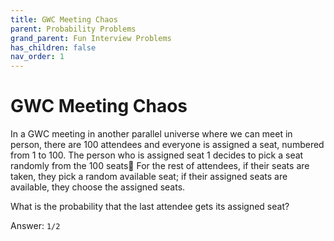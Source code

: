 ```yaml
---
title: GWC Meeting Chaos
parent: Probability Problems
grand_parent: Fun Interview Problems
has_children: false
nav_order: 1
---
```


# GWC Meeting Chaos

In a GWC meeting in another parallel universe where we can meet in person, there are 100 attendees and everyone is assigned a seat,
numbered from 1 to 100. The person who is assigned seat 1 decides to pick a seat randomly from the 100 seats🤯 For the rest of attendees,
if their seats are taken, they pick a random available seat; if their assigned seats are available, they choose  the assigned seats.

What is the probability that the last attendee gets its assigned seat?






Answer: `1/2`
